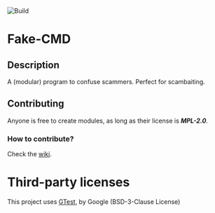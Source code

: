 ![Build](https://github.com/HFDan/Fake-CMD/actions/workflows/CI.yml/badge.svg?branch=main)

# Fake-CMD

## Description

A (modular) program to confuse scammers. Perfect for scambaiting.

## Contributing

Anyone is free to create modules, as long as their license is _**MPL-2.0**_.

### How to contribute?

Check the [wiki](https://github.com/HFDan/Fake-CMD/wiki).

# Third-party licenses

This project uses [GTest](https://github.com/google/googletest), by Google \(BSD-3-Clause License\)
